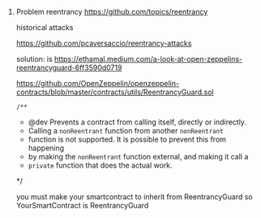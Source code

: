 1. Problem reentrancy
   https://github.com/topics/reentrancy

   historical attacks

    https://github.com/pcaversaccio/reentrancy-attacks

   solution:
   is https://ethamal.medium.com/a-look-at-open-zeppelins-reentrancyguard-6ff3590d0719

   https://github.com/OpenZeppelin/openzeppelin-contracts/blob/master/contracts/utils/ReentrancyGuard.sol

       /**
     * @dev Prevents a contract from calling itself, directly or indirectly.
     * Calling a `nonReentrant` function from another `nonReentrant`
     * function is not supported. It is possible to prevent this from happening
     * by making the `nonReentrant` function external, and making it call a
     * `private` function that does the actual work.
  
     */

   you must make your smartcontract to inherit from ReentrancyGuard
   so YourSmartContract is ReentrancyGuard 
